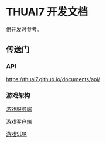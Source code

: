 # THUAI7 开发文档

供开发时参考。

## 传送门

### API

https://thuai7.github.io/documents/api/

### 游戏架构

[游戏服务端](dev/game/server/Server.md)

[游戏客户端](dev/game/client/Client.md)

[游戏SDK](dev/game/sdk/Sdk.md)
